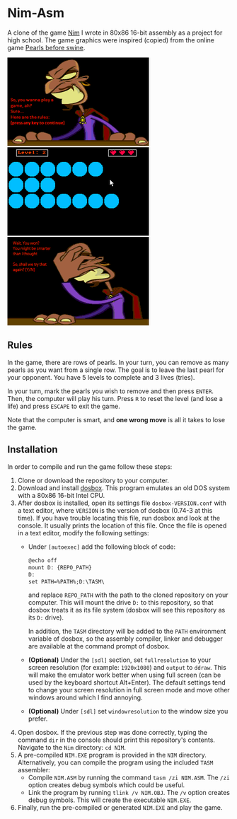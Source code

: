 # Nim-Asm
A clone of the game [Nim](https://en.wikipedia.org/wiki/Nim) I wrote in 80x86 16-bit assembly
as a project for high school. The game graphics were inspired (copied) from the online game
[Pearls before swine](https://www.gamesflow.com/jeux.php?id=2226106).

![](demo_intro.png "Intro")
![](demo_gameplay.png "Gameplay")
![](demo_end.png "Intro")
## Rules
In the game, there are rows of pearls. In your turn, you can remove as many pearls as you want from
a single row. The goal is to leave the last pearl for your opponent. You have 5 levels to complete
and 3 lives (tries).

In your turn, mark the pearls you wish to remove and then press `ENTER`. Then, the computer will
play his turn. Press `R` to reset the level (and lose a life) and press `ESCAPE` to exit the game.

Note that the computer is smart, and **one wrong move** is all it takes to lose the game.

## Installation
In order to compile and run the game follow these steps:

1. Clone or download the repository to your computer.
2. Download and install [dosbox](https://www.dosbox.com/download.php?main=1). This program emulates
an old DOS system with a 80x86 16-bit Intel CPU.
3. After dosbox is installed, open its settings file `dosbox-VERSION.conf` with a text editor,
where `VERSION` is the version of dosbox (0.74-3 at this time).
If you have trouble locating this file, run dosbox and look at the console. It usually prints the
location of this file.
Once the file is opened in a text editor, modify the following settings:
	* Under `[autoexec]` add the following block of code:
		```
		@echo off
		mount D: {REPO_PATH}
		D:
		set PATH=%PATH%;D:\TASM\
		```
		and replace `REPO_PATH` with the path to the cloned repository on your computer.
		This will mount the drive `D:` to this repository, so that dosbox treats it as its file
		system (dosbox will see this repository as its `D:` drive).

		In addition, the `TASM` directory will be added to the `PATH` environment variable of
		dosbox, so the assembly compiler, linker and debugger are available at the command prompt
		of dosbox.
	* **(Optional)** Under the `[sdl]` section, set `fullresolution` to your screen resolution
	(for example: `1920x1080`) and `output` to `ddraw`. This will make the emulator work better
	when using full screen (can be used by the keyboard shortcut Alt+Enter). The default settings
	tend to change your screen resolution in full screen mode and move other windows around which
	I find annoying.
	* **(Optional)** Under `[sdl]` set `windowresolution` to the window size you prefer.
4. Open dosbox. If the previous step was done correctly, typing the command `dir` in the console
should print this repository's contents. Navigate to the `Nim` directory: `cd NIM`.
5. A pre-compiled `NIM.EXE` program is provided in the `NIM` directory. Alternatively, you can
compile the program using the included `TASM` assembler:
	* Compile `NIM.ASM` by running the command `tasm /zi NIM.ASM`. The `/zi` option creates debug
	symbols which could be useful.
	* Link the program by running `tlink /v NIM.OBJ`. The `/v` option creates debug symbols. This
	will create the executable `NIM.EXE`.
7. Finally, run the pre-compiled or generated `NIM.EXE` and play the game.
